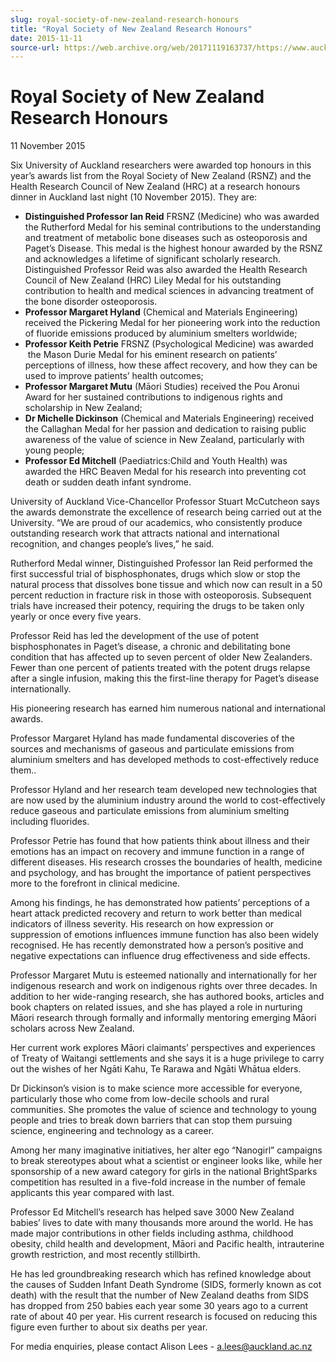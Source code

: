 ```yaml
---
slug: royal-society-of-new-zealand-research-honours
title: "Royal Society of New Zealand Research Honours"
date: 2015-11-11
source-url: https://web.archive.org/web/20171119163737/https://www.auckland.ac.nz/en/about/news-events-and-notices/news/news-2015/11/royal-society-of-new-zealand-research-honours.html
---
```

Royal Society of New Zealand Research Honours
=============================================

11 November 2015

Six University of Auckland researchers were awarded top honours in this year’s awards list from the Royal Society of New Zealand (RSNZ) and the Health Research Council of New Zealand (HRC) at a research honours dinner in Auckland last night (10 November 2015). They are:

*   **Distinguished Professor Ian Reid** FRSNZ (Medicine) who was awarded the Rutherford Medal for his seminal contributions to the understanding and treatment of metabolic bone diseases such as osteoporosis and Paget’s Disease. This medal is the highest honour awarded by the RSNZ and acknowledges a lifetime of significant scholarly research. Distinguished Professor Reid was also awarded the Health Research Council of New Zealand (HRC) Liley Medal for his outstanding contribution to health and medical sciences in advancing treatment of the bone disorder osteoporosis.
*   **Professor Margaret Hyland** (Chemical and Materials Engineering) received the Pickering Medal for her pioneering work into the reduction of fluoride emissions produced by aluminium smelters worldwide;
*   **Professor Keith Petrie** FRSNZ (Psychological Medicine) was awarded  the Mason Durie Medal for his eminent research on patients’ perceptions of illness, how these affect recovery, and how they can be used to improve patients’ health outcomes;
*   **Professor Margaret Mutu** (Māori Studies) received the Pou Aronui Award for her sustained contributions to indigenous rights and scholarship in New Zealand;
*   **Dr Michelle Dickinson** (Chemical and Materials Engineering) received the Callaghan Medal for her passion and dedication to raising public awareness of the value of science in New Zealand, particularly with young people;
*   **Professor Ed Mitchell** (Paediatrics:Child and Youth Health) was awarded the HRC Beaven Medal for his research into preventing cot death or sudden death infant syndrome.

University of Auckland Vice-Chancellor Professor Stuart McCutcheon says the awards demonstrate the excellence of research being carried out at the University. “We are proud of our academics, who consistently produce outstanding research work that attracts national and international recognition, and changes people’s lives,” he said.

Rutherford Medal winner, Distinguished Professor Ian Reid performed the first successful trial of bisphosphonates, drugs which slow or stop the natural process that dissolves bone tissue and which now can result in a 50 percent reduction in fracture risk in those with osteoporosis. Subsequent trials have increased their potency, requiring the drugs to be taken only yearly or once every five years.

Professor Reid has led the development of the use of potent bisphosphonates in Paget’s disease, a chronic and debilitating bone condition that has affected up to seven percent of older New Zealanders. Fewer than one percent of patients treated with the potent drugs relapse after a single infusion, making this the first-line therapy for Paget’s disease internationally.

His pioneering research has earned him numerous national and international awards.

Professor Margaret Hyland has made fundamental discoveries of the sources and mechanisms of gaseous and particulate emissions from aluminium smelters and has developed methods to cost-effectively reduce them..

Professor Hyland and her research team developed new technologies that are now used by the aluminium industry around the world to cost-effectively reduce gaseous and particulate emissions from aluminium smelting including fluorides.

Professor Petrie has found that how patients think about illness and their emotions has an impact on recovery and immune function in a range of different diseases. His research crosses the boundaries of health, medicine and psychology, and has brought the importance of patient perspectives more to the forefront in clinical medicine.

Among his findings, he has demonstrated how patients’ perceptions of a heart attack predicted recovery and return to work better than medical indicators of illness severity. His research on how expression or suppression of emotions influences immune function has also been widely recognised. He has recently demonstrated how a person’s positive and negative expectations can influence drug effectiveness and side effects.

Professor Margaret Mutu is esteemed nationally and internationally for her indigenous research and work on indigenous rights over three decades. In addition to her wide-ranging research, she has authored books, articles and book chapters on related issues, and she has played a role in nurturing Māori research through formally and informally mentoring emerging Māori scholars across New Zealand.

Her current work explores Māori claimants’ perspectives and experiences of Treaty of Waitangi settlements and she says it is a huge privilege to carry out the wishes of her Ngāti Kahu, Te Rarawa and Ngāti Whātua elders.

Dr Dickinson’s vision is to make science more accessible for everyone, particularly those who come from low-decile schools and rural communities. She promotes the value of science and technology to young people and tries to break down barriers that can stop them pursuing science, engineering and technology as a career.

Among her many imaginative initiatives, her alter ego “Nanogirl” campaigns to break stereotypes about what a scientist or engineer looks like, while her sponsorship of a new award category for girls in the national BrightSparks competition has resulted in a five-fold increase in the number of female applicants this year compared with last.

Professor Ed Mitchell’s research has helped save 3000 New Zealand babies’ lives to date with many thousands more around the world. He has made major contributions in other fields including asthma, childhood obesity, child health and development, Māori and Pacific health, intrauterine growth restriction, and most recently stillbirth.

He has led groundbreaking research which has refined knowledge about the causes of Sudden Infant Death Syndrome (SIDS, formerly known as cot death) with the result that the number of New Zealand deaths from SIDS has dropped from 250 babies each year some 30 years ago to a current rate of about 40 per year. His current research is focused on reducing this figure even further to about six deaths per year.

For media enquiries, please contact Alison Lees - [a.lees@auckland.ac.nz](mailto:a.lees@auckland.ac.nz)